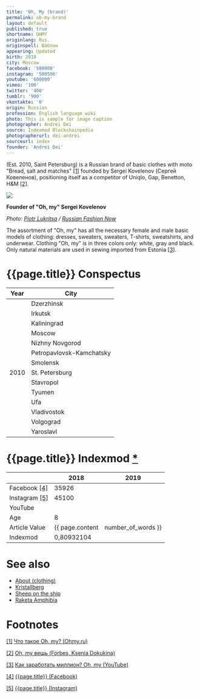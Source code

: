 ```yaml
---
title: 'Oh, My (brand)'
permalink: oh-my-brand
layout: default
published: true
shortname: OHMY
originlang: Rus.
originspell: Шаблон
appearing: Updated
birth: 2018
city: Moscow
facebook: '500000'
instagram: '500500'
youtube: '600000'
vimeo: '100'
twitter: '400'
tumblr: '900'
vkontakte: '0'
origin: Russian
profession: English language wiki
photo: This is sample for image caption
photographer: Andrei Dei
source: Indexmod Blockchainpedia
photographerurl: dei-andrei
sourceurl: index
founder: 'Andrei Dei'
---
```


(Est. 2010, Saint Petersburg) is a Russian brand of basic clothes with moto "Bread, salt and matches" <span id="a1">[\[1\]](#f1)</span> founded by Sergei Kovelenov (Сергей Ковеленов), positioning itself as a competitor of Uniqlo, Gap, Benetton, H&M <span id="a2">[\[2\]](#f2)</span>.

![](https://rfnowblog.files.wordpress.com/2017/03/img_78991.jpg)

**Founder of "Oh, my" Sergei Kovelenov**

*Photo: [Piotr Lukritsa](lukritsa-piotr) / [Russian Fashion Now](https://rfnow.ru/biografiya-kovelenov-sergey/)*

The assortment of "Oh, my" has all the necessary female and male basic models of clothing: dresses, sweaters, sweaters, T-shirts, sweatshirts, and underwear. Clothing "Oh, my" is in three colors only: white, gray and black. Only natural materials are used in sewing imported from Estonia <span id="a3">[\[3\]](#f3)</span>.

# {{page.title}} Conspectus

|Year|City|
|-|-|
| |Dzerzhinsk|
| |Irkutsk|
| |Kaliningrad|
| |Moscow|
| |Nizhny Novgorod|
| |Petropavlovsk-Kamchatsky|
| |Smolensk|
|2010|St. Petersburg|
| |Stavropol|
| |Tyumen|
| |Ufa|
| |Vladivostok|
| |Volgograd|
| |Yaroslavl|

# {{page.title}} Indexmod [*](indexmod)

||2018|2019|
|-|-|-|
|Facebook <span id="a4">[\[4\]](#f4)</span>|35926||
|Instagram <span id="a5">[\[5\]](#f5)</span>|45100||
|YouTube|||
|Age|8||
|Article Value|{{ page.content | number_of_words }}||
|Indexmod|0,80932104||

# See also

+ [About (clothing)](about-clothing)
+ [Kristallberg](kristallberg)
+ [Sheep on the ship](sheep-on-the-ship)
+ [Raketa Amphibia](raketa-amphibia)

# Footnotes

[[1]](#a1) <span id="f1"></span> [Что такое Oh, my? (Ohmy.ru)](https://ohmy.ru/info/who_we_are/)

[[2]](#a2) <span id="f2"></span> [Oh, my вещь (Forbes, Ksenia Dokukina)](http://www.forbes.ru/forbes/issue/2013-12/247414-oh-my-veshch)

[[3]](#a3) <span id="f3"></span> [Как заработать миллион? Oh, my (YouTube)](https://www.youtube.com/watch?v=hTOJ8fbrbq8)

[[4]](#a4) <span id="f4"></span> [{{page.title}} (Facebook)](https://www.facebook.com/ohmyltd/)

[[5]](#a5) <span id="f5"></span> [{{page.title}} (Instagram)](index)
